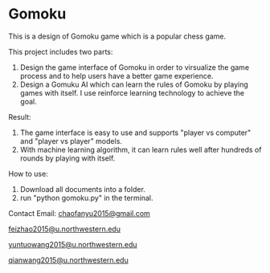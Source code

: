 # Gomoku

This is a design of Gomoku game which is a popular chess game. 

This project includes two parts:
1. Design the game interface of Gomoku in order to virsualize the game process and to help users have a better game experience.
2. Design a Gomuku AI which can learn the rules of Gomoku by playing games with itself. I use reinforce learning technology to achieve the goal. 

Result:
1. The game interface is easy to use and supports "player vs computer" and "player vs player" models.
2. With machine learning algorithm, it can learn rules well after hundreds of rounds by playing with itself.

How to use:
1. Download all documents into a folder.
2. run "python gomoku.py" in the terminal.

Contact Email:
chaofanyu2015@gmail.com

feizhao2015@u.northwestern.edu

yuntuowang2015@u.northwestern.edu

qianwang2015@u.northwestern.edu
